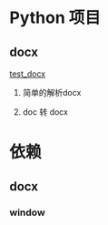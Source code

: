 # Python 项目

## docx
[test_docx](docx_parser/test_docx.py)

1. 简单的解析docx

2. doc 转 docx


# 依赖

## docx
### window
